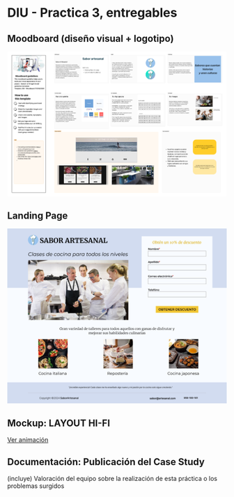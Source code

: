 # DIU - Practica 3, entregables

## Moodboard (diseño visual + logotipo)   
![](moodboard.png)

## Landing Page
![](LandingPage.png)

## Mockup: LAYOUT HI-FI
[Ver animación](https://www.figma.com/design/f96SAtI0UP8AQqCdTd3lqi/DIU2_kebabmixto?node-id=0%3A1&t=FTKdFDzxgUleTMOC-1)


## Documentación: Publicación del Case Study


(incluye) Valoración del equipo sobre la realización de esta práctica o los problemas surgidos
 

